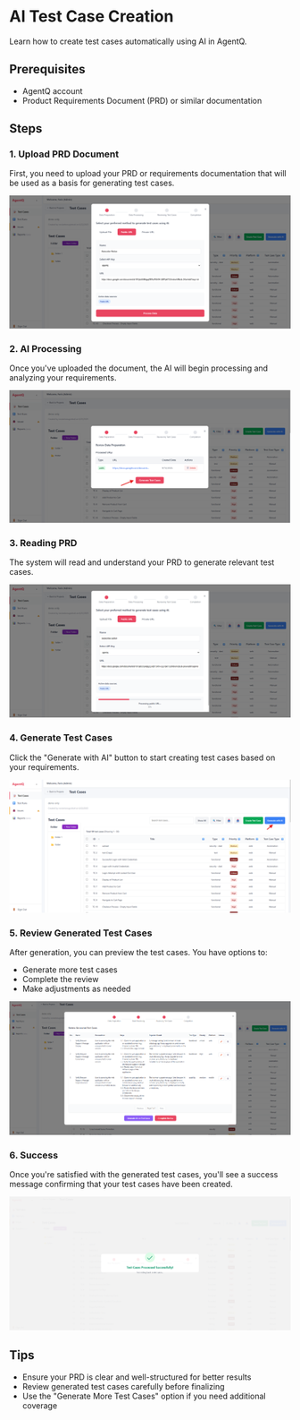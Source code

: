 # AI Test Case Creation

Learn how to create test cases automatically using AI in AgentQ.

## Prerequisites
- AgentQ account
- Product Requirements Document (PRD) or similar documentation

## Steps

### 1. Upload PRD Document
First, you need to upload your PRD or requirements documentation that will be used as a basis for generating test cases.

![Upload PRD Example](/img/tutorial/AI%20Test%20Case%20Creation/contoh%20lampirkan%20prd%20.png)

### 2. AI Processing
Once you've uploaded the document, the AI will begin processing and analyzing your requirements.

![AI Processing Data](/img/tutorial/AI%20Test%20Case%20Creation/data%20prosesing.png)

### 3. Reading PRD
The system will read and understand your PRD to generate relevant test cases.

![Reading PRD Process](/img/tutorial/AI%20Test%20Case%20Creation/proses%20membaca%20prd.png)

### 4. Generate Test Cases
Click the "Generate with AI" button to start creating test cases based on your requirements.

![Generate with AI Button](/img/tutorial/AI%20Test%20Case%20Creation/click%20button%20generate%20with%20ai.png)

### 5. Review Generated Test Cases
After generation, you can preview the test cases. You have options to:
- Generate more test cases
- Complete the review
- Make adjustments as needed

![Preview Test Cases](/img/tutorial/AI%20Test%20Case%20Creation/preview%20test%20case%20and%20button%20generate%20more%20test%20case%20atau%20complete%20review.png)

### 6. Success
Once you're satisfied with the generated test cases, you'll see a success message confirming that your test cases have been created.

![Success Message](/img/tutorial/AI%20Test%20Case%20Creation/success%20generate%20tc.png)

## Tips
- Ensure your PRD is clear and well-structured for better results
- Review generated test cases carefully before finalizing
- Use the "Generate More Test Cases" option if you need additional coverage